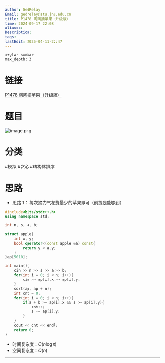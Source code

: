 ```yaml
---
author: GedRelay
Email: gedrelay@stu.jnu.edu.cn
title: P1478 陶陶摘苹果（升级版）
time: 2024-09-17 22:08
aliases: 
Description: 
tags: 
lastEdit: 2025-04-11-22:47
---
```


```toc
style: number
max_depth: 3
```

# 链接
[P1478 陶陶摘苹果（升级版）](https://www.luogu.com.cn/problem/P1478) 

# 题目
![image.png](https://ged-pic-bed.oss-cn-guangzhou.aliyuncs.com/img/202409172208431.png)


# 分类
#模拟 #贪心 #结构体排序 

# 思路
- 思路 1：
每次摘力气花费最少的苹果即可（前提是能够到）


```cpp
#include<bits/stdc++.h>
using namespace std;

int n, s, a, b;

struct apple{
    int x, y;
    bool operator<(const apple &a) const{
        return y < a.y;
    }
}ap[5010];

int main(){
    cin >> n >> s >> a >> b;
    for(int i = 0; i < n; i++){
        cin >> ap[i].x >> ap[i].y;
    }
    sort(ap, ap + n);
    int cnt = 0;
    for(int i = 0; i < n; i++){
        if(a + b >= ap[i].x && s >= ap[i].y){
            cnt++;
            s -= ap[i].y;
        }
    }
    cout << cnt << endl;
    return 0;
}
```


- 时间复杂度：${O\left( n\log n \right)  }$ 
- 空间复杂度：${O\left( n \right)  }$ 


---

